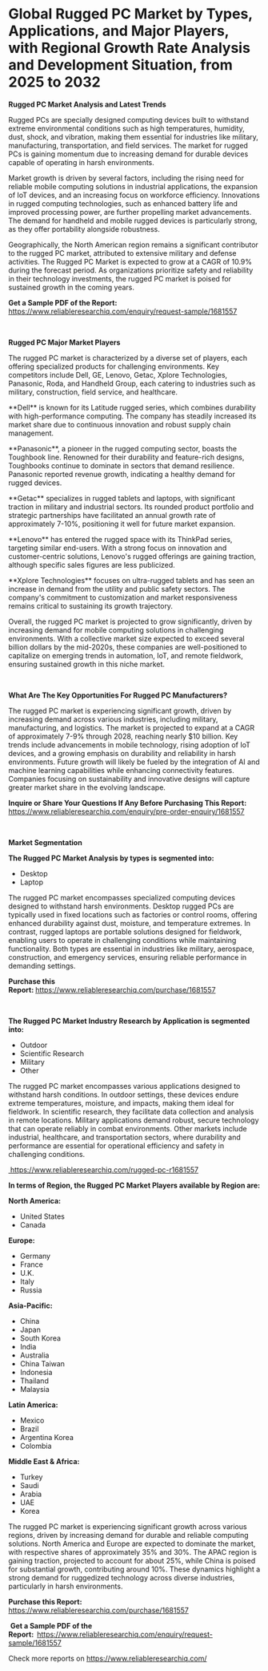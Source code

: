 <p><h1>Global Rugged PC Market by Types, Applications, and Major Players, with Regional Growth Rate Analysis and Development Situation, from 2025 to 2032</h1></p><p><strong>Rugged PC Market Analysis and Latest Trends</strong></p>
<p><p>Rugged PCs are specially designed computing devices built to withstand extreme environmental conditions such as high temperatures, humidity, dust, shock, and vibration, making them essential for industries like military, manufacturing, transportation, and field services. The market for rugged PCs is gaining momentum due to increasing demand for durable devices capable of operating in harsh environments.</p><p>Market growth is driven by several factors, including the rising need for reliable mobile computing solutions in industrial applications, the expansion of IoT devices, and an increasing focus on workforce efficiency. Innovations in rugged computing technologies, such as enhanced battery life and improved processing power, are further propelling market advancements. The demand for handheld and mobile rugged devices is particularly strong, as they offer portability alongside robustness.</p><p>Geographically, the North American region remains a significant contributor to the rugged PC market, attributed to extensive military and defense activities. The Rugged PC Market is expected to grow at a CAGR of 10.9% during the forecast period. As organizations prioritize safety and reliability in their technology investments, the rugged PC market is poised for sustained growth in the coming years.</p></p>
<p><strong>Get a Sample PDF of the Report:&nbsp;</strong> <a href="https://www.reliableresearchiq.com/enquiry/request-sample/1681557?utm_campaign=3066&utm_medium=2&utm_source=Github&utm_content=ia&utm_term=24032025&utm_id=rugged-pc">https://www.reliableresearchiq.com/enquiry/request-sample/1681557</a></p>
<p>&nbsp;</p>
<p><strong>Rugged PC Major Market Players</strong></p>
<p><p>The rugged PC market is characterized by a diverse set of players, each offering specialized products for challenging environments. Key competitors include Dell, GE, Lenovo, Getac, Xplore Technologies, Panasonic, Roda, and Handheld Group, each catering to industries such as military, construction, field service, and healthcare.</p><p>**Dell** is known for its Latitude rugged series, which combines durability with high-performance computing. The company has steadily increased its market share due to continuous innovation and robust supply chain management. </p><p>**Panasonic**, a pioneer in the rugged computing sector, boasts the Toughbook line. Renowned for their durability and feature-rich designs, Toughbooks continue to dominate in sectors that demand resilience. Panasonic reported revenue growth, indicating a healthy demand for rugged devices.</p><p>**Getac** specializes in rugged tablets and laptops, with significant traction in military and industrial sectors. Its rounded product portfolio and strategic partnerships have facilitated an annual growth rate of approximately 7-10%, positioning it well for future market expansion.</p><p>**Lenovo** has entered the rugged space with its ThinkPad series, targeting similar end-users. With a strong focus on innovation and customer-centric solutions, Lenovo's rugged offerings are gaining traction, although specific sales figures are less publicized.</p><p>**Xplore Technologies** focuses on ultra-rugged tablets and has seen an increase in demand from the utility and public safety sectors. The company's commitment to customization and market responsiveness remains critical to sustaining its growth trajectory.</p><p>Overall, the rugged PC market is projected to grow significantly, driven by increasing demand for mobile computing solutions in challenging environments. With a collective market size expected to exceed several billion dollars by the mid-2020s, these companies are well-positioned to capitalize on emerging trends in automation, IoT, and remote fieldwork, ensuring sustained growth in this niche market.</p></p>
<p>&nbsp;</p>
<p><strong>What Are The Key Opportunities For Rugged PC Manufacturers?</strong></p>
<p><p>The rugged PC market is experiencing significant growth, driven by increasing demand across various industries, including military, manufacturing, and logistics. The market is projected to expand at a CAGR of approximately 7-9% through 2028, reaching nearly $10 billion. Key trends include advancements in mobile technology, rising adoption of IoT devices, and a growing emphasis on durability and reliability in harsh environments. Future growth will likely be fueled by the integration of AI and machine learning capabilities while enhancing connectivity features. Companies focusing on sustainability and innovative designs will capture greater market share in the evolving landscape.</p></p>
<p><strong>Inquire or Share Your Questions If Any Before Purchasing This Report:</strong> <a href="https://www.reliableresearchiq.com/enquiry/pre-order-enquiry/1681557?utm_campaign=3066&utm_medium=2&utm_source=Github&utm_content=ia&utm_term=24032025&utm_id=rugged-pc">https://www.reliableresearchiq.com/enquiry/pre-order-enquiry/1681557</a></p>
<p>&nbsp;</p>
<p><strong>Market Segmentation</strong></p>
<p><strong>The Rugged PC Market Analysis by types is segmented into:</strong></p>
<p><ul><li>Desktop</li><li>Laptop</li></ul></p>
<p><p>The rugged PC market encompasses specialized computing devices designed to withstand harsh environments. Desktop rugged PCs are typically used in fixed locations such as factories or control rooms, offering enhanced durability against dust, moisture, and temperature extremes. In contrast, rugged laptops are portable solutions designed for fieldwork, enabling users to operate in challenging conditions while maintaining functionality. Both types are essential in industries like military, aerospace, construction, and emergency services, ensuring reliable performance in demanding settings.</p></p>
<p><strong>Purchase this Report:&nbsp;</strong><a href="https://www.reliableresearchiq.com/purchase/1681557?utm_campaign=3066&utm_medium=2&utm_source=Github&utm_content=ia&utm_term=24032025&utm_id=rugged-pc">https://www.reliableresearchiq.com/purchase/1681557</a></p>
<p>&nbsp;</p>
<p><strong>The Rugged PC Market Industry Research by Application is segmented into:</strong></p>
<p><ul><li>Outdoor</li><li>Scientific Research</li><li>Military</li><li>Other</li></ul></p>
<p><p>The rugged PC market encompasses various applications designed to withstand harsh conditions. In outdoor settings, these devices endure extreme temperatures, moisture, and impacts, making them ideal for fieldwork. In scientific research, they facilitate data collection and analysis in remote locations. Military applications demand robust, secure technology that can operate reliably in combat environments. Other markets include industrial, healthcare, and transportation sectors, where durability and performance are essential for operational efficiency and safety in challenging conditions.</p></p>
<p><a href="https://www.reliableresearchiq.com/rugged-pc-r1681557?utm_campaign=3066&utm_medium=2&utm_source=Github&utm_content=ia&utm_term=24032025&utm_id=rugged-pc">&nbsp;https://www.reliableresearchiq.com/rugged-pc-r1681557</a></p>
<p><strong>In terms of Region, the Rugged PC Market Players available by Region are:</strong></p>
<p>
    <p> <strong> North America: </strong>
        <ul>
            <li>United States</li>
            <li>Canada</li>
        </ul>
        </p> 
    <p> <strong> Europe: </strong>
        <ul>
            <li>Germany</li>
            <li>France</li>
            <li>U.K.</li>
            <li>Italy</li>
            <li>Russia</li>
        </ul>
        </p> 
    <p> <strong> Asia-Pacific: </strong>
        <ul>
            <li>China</li>
            <li>Japan</li>
            <li>South Korea</li>
            <li>India</li>
            <li>Australia</li>
            <li>China Taiwan</li>
            <li>Indonesia</li>
            <li>Thailand</li>
            <li>Malaysia</li>
        </ul>
        </p> 
    <p> <strong> Latin America: </strong>
        <ul>
            <li>Mexico</li>
            <li>Brazil</li>
            <li>Argentina Korea</li>
            <li>Colombia</li>
        </ul>
        </p> 
    <p> <strong> Middle East & Africa: </strong>
        <ul>
            <li>Turkey</li>
            <li>Saudi</li>
            <li>Arabia</li>
            <li>UAE</li>
            <li>Korea</li>
        </ul>
    </p>
    </p>
<p><p>The rugged PC market is experiencing significant growth across various regions, driven by increasing demand for durable and reliable computing solutions. North America and Europe are expected to dominate the market, with respective shares of approximately 35% and 30%. The APAC region is gaining traction, projected to account for about 25%, while China is poised for substantial growth, contributing around 10%. These dynamics highlight a strong demand for ruggedized technology across diverse industries, particularly in harsh environments.</p></p>
<p><strong>Purchase this Report: </strong><a href="https://www.reliableresearchiq.com/purchase/1681557?utm_campaign=3066&utm_medium=2&utm_source=Github&utm_content=ia&utm_term=24032025&utm_id=rugged-pc">https://www.reliableresearchiq.com/purchase/1681557</a></p>
<p>&nbsp;<strong>Get a Sample PDF of the Report:&nbsp;&nbsp;</strong><a href="https://www.reliableresearchiq.com/enquiry/request-sample/1681557?utm_campaign=3066&utm_medium=2&utm_source=Github&utm_content=ia&utm_term=24032025&utm_id=rugged-pc">https://www.reliableresearchiq.com/enquiry/request-sample/1681557</a></p>
<p><strong></strong></p>
<p>Check more reports on <a href="https://www.reliableresearchiq.com/?utm_campaign=3066&utm_medium=2&utm_source=Github&utm_content=ia&utm_term=24032025&utm_id=rugged-pc">https://www.reliableresearchiq.com/</a></p>